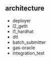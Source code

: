 ## architecture
- deployer
- l2_geth
- l1_hardhat
- dtl
- batch_submitter
- gas-oracle
- integration_test
